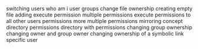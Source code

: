 switching users
who am i
user groups
change file ownership
creating empty file
adding execute permission
multiple permissions
execute permissions to all
other users permissions
more multiple permissions
mirroring concept
directory permissions
directory with permissions
changing group ownership
changing owner and group owner
changing ownership of a symbolic link
specific user
